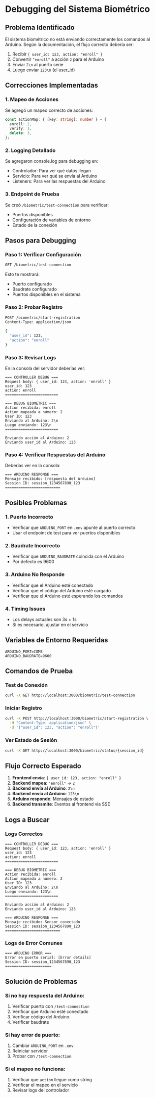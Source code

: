 # Debugging del Sistema Biométrico

## Problema Identificado

El sistema biométrico no está enviando correctamente los comandos al Arduino. Según la documentación, el flujo correcto debería ser:

1. Recibir `{ user_id: 123, action: "enroll" }`
2. Convertir `"enroll"` a acción `2` para el Arduino
3. Enviar `2\n` al puerto serie
4. Luego enviar `123\n` (el user_id)

## Correcciones Implementadas

### 1. Mapeo de Acciones

Se agregó un mapeo correcto de acciones:

```typescript
const actionMap: { [key: string]: number } = {
  enroll: 2,
  verify: 1,
  delete: 3,
};
```

### 2. Logging Detallado

Se agregaron console.log para debugging en:

- Controlador: Para ver qué datos llegan
- Servicio: Para ver qué se envía al Arduino
- Listeners: Para ver las respuestas del Arduino

### 3. Endpoint de Prueba

Se creó `/biometric/test-connection` para verificar:

- Puertos disponibles
- Configuración de variables de entorno
- Estado de la conexión

## Pasos para Debugging

### Paso 1: Verificar Configuración

```bash
GET /biometric/test-connection
```

Esto te mostrará:

- Puerto configurado
- Baudrate configurado
- Puertos disponibles en el sistema

### Paso 2: Probar Registro

```bash
POST /biometric/start-registration
Content-Type: application/json

{
  "user_id": 123,
  "action": "enroll"
}
```

### Paso 3: Revisar Logs

En la consola del servidor deberías ver:

```
=== CONTROLLER DEBUG ===
Request body: { user_id: 123, action: 'enroll' }
user_id: 123
action: enroll
========================

=== DEBUG BIOMETRIC ===
Action recibida: enroll
Action mapeada a número: 2
User ID: 123
Enviando al Arduino: 2\n
Luego enviando: 123\n
========================

Enviando acción al Arduino: 2
Enviando user_id al Arduino: 123
```

### Paso 4: Verificar Respuestas del Arduino

Deberías ver en la consola:

```
=== ARDUINO RESPONSE ===
Mensaje recibido: [respuesta del Arduino]
Session ID: session_1234567890_123
=========================
```

## Posibles Problemas

### 1. Puerto Incorrecto

- Verificar que `ARDUINO_PORT` en `.env` apunte al puerto correcto
- Usar el endpoint de test para ver puertos disponibles

### 2. Baudrate Incorrecto

- Verificar que `ARDUINO_BAUDRATE` coincida con el Arduino
- Por defecto es 9600

### 3. Arduino No Responde

- Verificar que el Arduino esté conectado
- Verificar que el código del Arduino esté cargado
- Verificar que el Arduino esté esperando los comandos

### 4. Timing Issues

- Los delays actuales son 3s + 1s
- Si es necesario, ajustar en el servicio

## Variables de Entorno Requeridas

```env
ARDUINO_PORT=COM5
ARDUINO_BAUDRATE=9600
```

## Comandos de Prueba

### Test de Conexión

```bash
curl -X GET http://localhost:3000/biometric/test-connection
```

### Iniciar Registro

```bash
curl -X POST http://localhost:3000/biometric/start-registration \
  -H "Content-Type: application/json" \
  -d '{"user_id": 123, "action": "enroll"}'
```

### Ver Estado de Sesión

```bash
curl -X GET http://localhost:3000/biometric/status/{session_id}
```

## Flujo Correcto Esperado

1. **Frontend envía**: `{ user_id: 123, action: "enroll" }`
2. **Backend mapea**: `"enroll"` → `2`
3. **Backend envía al Arduino**: `2\n`
4. **Backend envía al Arduino**: `123\n`
5. **Arduino responde**: Mensajes de estado
6. **Backend transmite**: Eventos al frontend via SSE

## Logs a Buscar

### Logs Correctos

```
=== CONTROLLER DEBUG ===
Request body: { user_id: 123, action: 'enroll' }
user_id: 123
action: enroll
========================

=== DEBUG BIOMETRIC ===
Action recibida: enroll
Action mapeada a número: 2
User ID: 123
Enviando al Arduino: 2\n
Luego enviando: 123\n
========================

Enviando acción al Arduino: 2
Enviando user_id al Arduino: 123

=== ARDUINO RESPONSE ===
Mensaje recibido: Sensor conectado
Session ID: session_1234567890_123
=========================
```

### Logs de Error Comunes

```
=== ARDUINO ERROR ===
Error en puerto serial: [Error details]
Session ID: session_1234567890_123
=====================
```

## Solución de Problemas

### Si no hay respuesta del Arduino:

1. Verificar puerto con `/test-connection`
2. Verificar que Arduino esté conectado
3. Verificar código del Arduino
4. Verificar baudrate

### Si hay error de puerto:

1. Cambiar `ARDUINO_PORT` en `.env`
2. Reiniciar servidor
3. Probar con `/test-connection`

### Si el mapeo no funciona:

1. Verificar que `action` llegue como string
2. Verificar el mapeo en el servicio
3. Revisar logs del controlador
